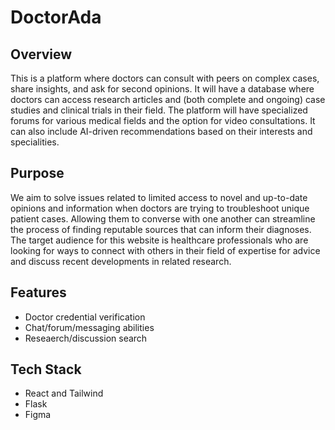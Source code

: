 # DoctorAda

## Overview

This is a platform where doctors can consult with peers on complex cases, share insights, and ask for second opinions. It will have a database where doctors can access research articles and (both complete and ongoing) case studies and clinical trials in their field. The platform will have specialized forums for various medical fields and the option for video consultations. It can also include AI-driven recommendations based on their interests and specialities.

## Purpose

We aim to solve issues related to limited access to novel and up-to-date opinions and information when doctors are trying to troubleshoot unique patient cases. Allowing them to converse with one another can streamline the process of finding reputable sources that can inform their diagnoses.  
The target audience for this website is healthcare professionals who are looking for ways to connect with others in their field of expertise for advice and discuss recent developments in related research.

## Features

* Doctor credential verification
* Chat/forum/messaging abilities
* Reseaerch/discussion search

## Tech Stack

* React and Tailwind
* Flask
* Figma
